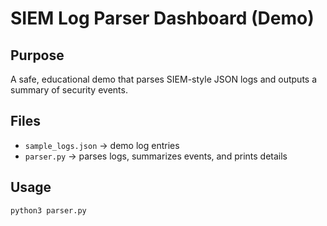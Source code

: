 # SIEM Log Parser Dashboard (Demo)

## Purpose
A safe, educational demo that parses SIEM-style JSON logs and outputs a summary of security events.

## Files
- `sample_logs.json` → demo log entries
- `parser.py` → parses logs, summarizes events, and prints details

## Usage
```bash
python3 parser.py


